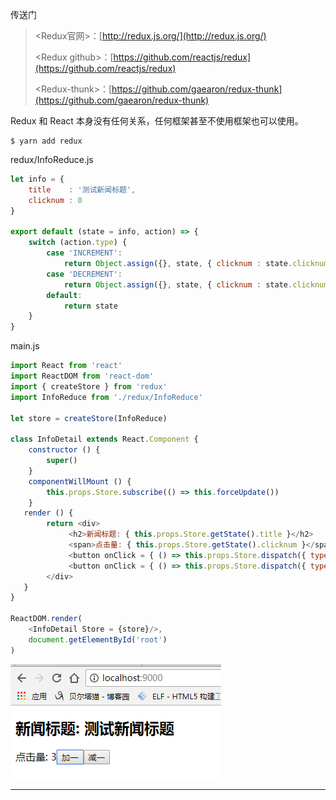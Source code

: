 传送门

> &lt;Redux官网&gt;：[http://redux.js.org/](http://redux.js.org/)
>
> &lt;Redux github&gt;：[https://github.com/reactjs/redux](https://github.com/reactjs/redux)
>
> &lt;Redux-thunk&gt;：[https://github.com/gaearon/redux-thunk](https://github.com/gaearon/redux-thunk)

Redux 和 React 本身没有任何关系，任何框架甚至不使用框架也可以使用。

```
$ yarn add redux
```

redux/InfoReduce.js

```js
let info = {
    title    : '测试新闻标题',
    clicknum : 0
}

export default (state = info, action) => {
    switch (action.type) {
        case 'INCREMENT':
            return Object.assign({}, state, { clicknum : state.clicknum + 1 })
        case 'DECREMENT':
            return Object.assign({}, state, { clicknum : state.clicknum - 1 }) 
        default:
            return state
    }
}
```

main.js

```js
import React from 'react'
import ReactDOM from 'react-dom'
import { createStore } from 'redux'
import InfoReduce from './redux/InfoReduce'

let store = createStore(InfoReduce)

class InfoDetail extends React.Component {
    constructor () {
        super()
    }
    componentWillMount () {
        this.props.Store.subscribe(() => this.forceUpdate())
    }
   render () {
        return <div>
             <h2>新闻标题: { this.props.Store.getState().title }</h2>
             <span>点击量: { this.props.Store.getState().clicknum }</span>
             <button onClick = { () => this.props.Store.dispatch({ type: 'INCREMENT' }) }> 加一 </button>
             <button onClick = { () => this.props.Store.dispatch({ type: 'DECREMENT' }) }> 减一 </button>
        </div>
   }
}

ReactDOM.render(
    <InfoDetail Store = {store}/>, 
    document.getElementById('root')
)
```

![](/assets/asdasdasxzcxzqwe213123.png)

---



